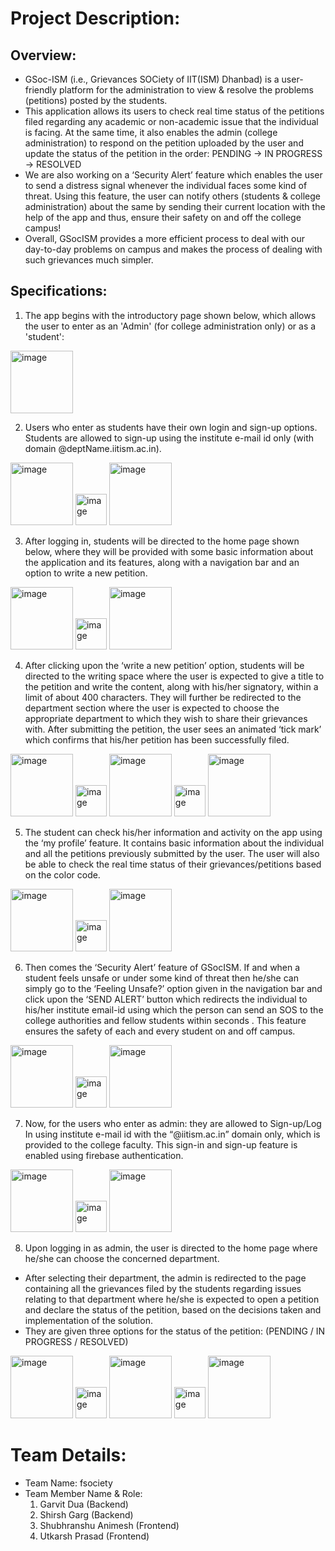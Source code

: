 # Project Description:

## Overview:
- GSoc-ISM (i.e., Grievances SOCiety of IIT(ISM) Dhanbad) is a user-friendly platform for the administration to view & resolve the problems (petitions) posted by the students.
- This application allows its users to check real time status of the petitions filed regarding any academic or non-academic issue that the individual is facing. At the same time, it also enables the admin (college administration) to respond on the petition uploaded by the user and update the status of the petition in the order:
  PENDING -> IN PROGRESS -> RESOLVED 
- We are also working on a ‘Security Alert’ feature which enables the user to send a distress signal whenever the individual faces some kind of threat. Using this feature, the user can notify others (students & college administration) about the same by sending their current location with the help of the app and thus, ensure their safety on and off the college campus!
- Overall, GSocISM provides a more efficient process to deal with our day-to-day problems on campus and makes the process of dealing with such grievances much simpler.

## Specifications:
1. The app begins with the introductory page shown below, which allows the user to enter as an 'Admin' (for college administration only) or as a 'student':
<img width="100" alt="image" src="https://github.com/shubhranshu-animesh/GSocISM/assets/77923668/f7889f55-0b9d-4083-9b16-bf86114bba86">

2. Users who enter as students have their own login and sign-up options. Students are allowed to sign-up using the institute e-mail id only (with domain @deptName.iitism.ac.in).
<img width="100" alt="image" src="https://github.com/shubhranshu-animesh/GSocISM/assets/77923668/3e7505c0-215d-4e23-81f3-5eb4b418d670">
<img width="50" alt="image" src="https://github.com/shubhranshu-animesh/GSocISM/assets/77923668/9449adcd-854f-48fc-8d72-2f29e66159b5">
<img width="100" alt="image" src="https://github.com/shubhranshu-animesh/GSocISM/assets/77923668/b06ece52-4ba0-44ad-b5f3-ab957df656d3">

3. After logging in, students will be directed to the home page shown below, where they will be provided with some basic information about the application and its features, along with a navigation bar and an option to write a new petition.
<img width="100" alt="image" src="https://github.com/shubhranshu-animesh/GSocISM/assets/77923668/dfdd6b88-ee04-4618-b756-7793aa8d18a9">
<img width="50" alt="image" src="https://github.com/shubhranshu-animesh/GSocISM/assets/77923668/3e15dde5-06da-4481-91b2-f8099659ad56">
<img width="100" alt="image" src="https://github.com/shubhranshu-animesh/GSocISM/assets/77923668/d471c9d2-fb31-4642-8392-70408e772854">


4. After clicking upon the ‘write a new petition’ option, students will be directed to the writing space where the user is expected to give a title to the petition and write the content, along with his/her signatory, within a limit of about 400 characters. They will further be redirected to the department section where the user is expected to choose the appropriate department to which they wish to share their grievances with. After submitting the petition, the user sees an animated ‘tick mark’ which confirms that his/her petition has been successfully filed.
<img width="100" alt="image" src="https://github.com/shubhranshu-animesh/GSocISM/assets/77923668/3a34a17e-b83b-4818-ace9-9b14ad0ba2d5">
<img width="50" alt="image" src="https://github.com/shubhranshu-animesh/GSocISM/assets/77923668/3e15dde5-06da-4481-91b2-f8099659ad56">
<img width="100" alt="image" src="https://github.com/shubhranshu-animesh/GSocISM/assets/77923668/9c8836f8-86b8-4e48-86bf-dba8ef51d0fb">
<img width="50" alt="image" src="https://github.com/shubhranshu-animesh/GSocISM/assets/77923668/3e15dde5-06da-4481-91b2-f8099659ad56">
<img width="100" alt="image" src="https://github.com/shubhranshu-animesh/GSocISM/assets/77923668/925b4bfd-8bbb-4b6f-ae6f-d50aff82ca80">

5. The student can check his/her information and activity on the app using the ‘my profile’ feature. It contains basic information about the individual and all the petitions previously submitted by the user. The user will also be able to check the real time status of their grievances/petitions based on the color code.
<img width="100" alt="image" src="https://github.com/shubhranshu-animesh/GSocISM/assets/77923668/6911c77d-e371-4c8a-b692-d11d704091a0">
<img width="50" alt="image" src="https://github.com/shubhranshu-animesh/GSocISM/assets/77923668/c52a594e-88f0-4e18-915d-a75e8c5a39da">
<img width="100" alt="image" src="https://github.com/shubhranshu-animesh/GSocISM/assets/77923668/8a438da9-12a3-45c8-93b8-fc9546e1172f">



6. Then comes the ‘Security Alert’ feature of GSocISM. If and when a student feels unsafe or under some kind of threat then he/she can simply go to the ‘Feeling Unsafe?’ option given in the navigation bar and click upon the ‘SEND ALERT’ button which redirects the individual to his/her institute email-id using which the person can send an SOS to the college authorities and fellow students within seconds . This feature ensures the safety of each and every student on and off campus.
<img width="100" alt="image" src="https://github.com/shubhranshu-animesh/GSocISM/assets/77923668/22b0ec88-8e7d-46e5-ab49-3b782de28aa9">
<img width="50" alt="image" src="https://github.com/shubhranshu-animesh/GSocISM/assets/77923668/baa8730c-89f2-42f5-842b-a167a1c61609">
<img width="100" alt="image" src="https://github.com/shubhranshu-animesh/GSocISM/assets/77923668/e0ed34b2-1dad-42c5-8326-99ef4907f700">



7. Now, for the users who enter as admin: they are allowed to Sign-up/Log In using institute e-mail id with the  “@iitism.ac.in” domain only, which is provided to the college faculty. This sign-in and sign-up feature is enabled using firebase authentication.
<img width="100" alt="image" src="https://github.com/shubhranshu-animesh/GSocISM/assets/77923668/95757830-7801-42a4-b159-3433a1a023a5">
<img width="50" alt="image" src="https://github.com/shubhranshu-animesh/GSocISM/assets/77923668/57980c51-ea32-4607-bfdb-073da163eef4">
<img width="100" alt="image" src="https://github.com/shubhranshu-animesh/GSocISM/assets/77923668/27086c42-7495-49cf-9596-d9f6ede92452">



8. Upon logging in as admin, the user is directed to the home page where he/she can choose the concerned department.
- After selecting their department, the admin is redirected to the page containing all the grievances filed by the students regarding issues relating to that department where he/she is expected to open a petition and declare the status of the petition, based on the decisions taken and implementation of the solution.
- They are given three options for the status of the petition: (PENDING / IN PROGRESS / RESOLVED)
<img width="100" alt="image" src="https://github.com/shubhranshu-animesh/GSocISM/assets/77923668/fe76aab2-cb7d-4e9c-96ac-d035671314c6">
<img width="50" alt="image" src="https://github.com/shubhranshu-animesh/GSocISM/assets/77923668/c675bf3e-fd26-4f4f-961f-ed3ed9d316c1">
<img width="100" alt="image" src="https://github.com/shubhranshu-animesh/GSocISM/assets/77923668/915f3d95-eecf-4132-bf98-962787e4a237">
<img width="50" alt="image" src="https://github.com/shubhranshu-animesh/GSocISM/assets/77923668/28553e80-f32b-42ee-b074-c4bea48b4538">
<img width="100" alt="image" src="https://github.com/shubhranshu-animesh/GSocISM/assets/77923668/e664fe3a-0a50-4c21-9fa4-1576f3a992b5">

  
# Team Details:

- Team Name: fsociety
- Team Member Name & Role:
  1. Garvit Dua (Backend)
  2. Shirsh Garg (Backend)
  3. Shubhranshu Animesh (Frontend)
  4. Utkarsh Prasad (Frontend)
